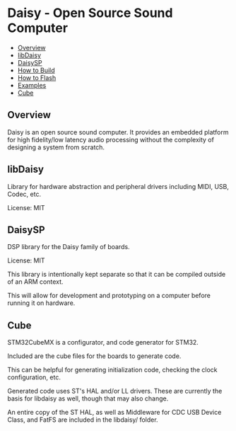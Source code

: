 

# Daisy - Open Source Sound Computer
- [Overview](#overview)
- [libDaisy](#libdaisy)
- [DaisySP](#daisysp)
- [How to Build](https://github.com/andrewikenberry/ES_libdaisy/wiki/How-To-Build)
- [How to Flash](https://github.com/andrewikenberry/ES_libdaisy/wiki/How-To-Flash)
- [Examples](https://github.com/andrewikenberry/ES_libdaisy/tree/master/examples)
- [Cube](#cube)

## Overview

Daisy is an open source sound computer. It provides an embedded platform for high fidelity/low latency audio processing without the complexity of designing a system from scratch. 

## libDaisy

Library for hardware abstraction and peripheral drivers including MIDI, USB, Codec, etc. 

License: MIT


## DaisySP

DSP library for the Daisy family of boards.

License: MIT

This library is intentionally kept separate so that it can be compiled outside of an ARM context. 

This will allow for development and prototyping on a computer before running it on hardware.

## Cube

STM32CubeMX is a configurator, and code generator for STM32.

Included are the cube files for the boards to generate code.

This can be helpful for generating initialization code, checking the clock configuration, etc. 

Generated code uses ST's HAL and/or LL drivers. These are currently the basis for libdaisy as well, though that may also change.

An entire copy of the ST HAL, as well as Middleware for CDC USB Device Class, and FatFS are included in the libdaisy/ folder.

